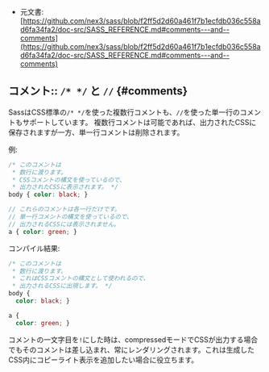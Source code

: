 +  元文書: [https://github.com/nex3/sass/blob/f2ff5d2d60a461f7b1ecfdb036c558ad6fa34fa2/doc-src/SASS_REFERENCE.md#comments---and--comments](https://github.com/nex3/sass/blob/f2ff5d2d60a461f7b1ecfdb036c558ad6fa34fa2/doc-src/SASS_REFERENCE.md#comments---and--comments)

## コメント:: `/* */` と `//` {#comments}

SassはCSS標準の`/* */`を使った複数行コメントも、`//`を使った単一行のコメントもサポートしています。
複数行コメントは可能であれば、出力されたCSSに保存されますが一方、単一行コメントは削除されます。

例:

```scss
/* このコメントは
 * 数行に渡ります。
 * CSSコメントの構文を使っているので、
 * 出力されたCSSに表示されます。 */
body { color: black; }

// これらのコメントは各一行だけです。
// 単一行コメントの構文を使っているので、
// 出力されるCSSには表示されません。
a { color: green; }
```

コンパイル結果:

```css
/* このコメントは
 * 数行に渡ります。
 * これはCSSコメントの構文として使われるので、
 * 出力されるCSSに出現します。 */
body {
  color: black; }

a {
  color: green; }
```

コメントの一文字目を`!`にした時は、compressedモードでCSSが出力する場合でもそのコメントは差し込まれ、常にレンダリングされます。これは生成したCSS内にコピーライト表示を追加したい場合に役立ちます。
